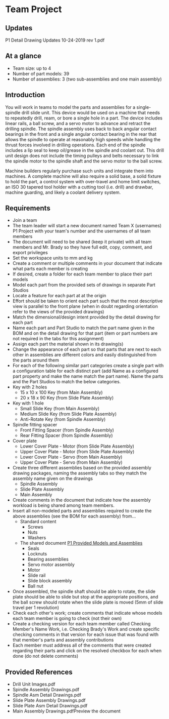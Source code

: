 # Team Project

## Updates
P1 Detail Drawing Updates 10-24-2019 rev 1.pdf

## At a glance
- Team size: up to 4
- Number of part models: 39
- Number of assemblies: 3 (two sub-assemblies and one main assembly)

## Introduction
You will work in teams to model the parts and assemblies for a single-spindle drill slide unit. This device would be used on a machine that needs to repeatedly drill, ream, or bore a single hole in a part. The device includes  linear rails, a ball screw, and a servo motor to advance and retract the drilling spindle. The spindle assembly uses back to back angular contact bearings in the front and a single angular contact bearing in the rear that allows the spindle to operate at reasonably high speeds while handling the thrust forces involved in drilling operations. Each end of the spindle includes a lip seal to keep oil/grease in the spindle and coolant out. This drill unit design does not include the timing pulleys and belts necessary to link the spindle motor to the spindle shaft and the servo motor to the ball screw.

Machine builders regularly purchase such units and integrate them into machines. A complete machine will also require a solid base, a solid fixture to hold the part, a control system with over-travel and home limit switches, an ISO 30 tapered tool holder with a cutting tool (i.e. drill) and drawbar, machine guarding, and likely a coolant delivery system.

## Requirements
- Join a team
- The team leader will start a new document named Team X (usernames) P1 Project with your team's number and the usernames of all team members
- The document will need to be shared (keep it private) with all team members and Mr. Brady so they have full edit, copy, comment, and export privileges
- Set the workspace units to mm and kg
- Create a comment or multiple comments in your document that indicate what parts each member is creating
- If desired, create a folder for each team member to place their part models
- Model each part from the provided sets of drawings in separate Part Studios
- Locate a feature for each part at at the origin
- Effort should be taken to orient each part such that the most descriptive view is parallel to the front plane (when in doubt regarding orientation refer to the views of the provided drawings)
- Match the dimensional/design intent provided by the detail drawing for each part
- Name each part and Part Studio to match the part name given in the BOM and on the detail drawing for that part (item or part numbers are not required in the tabs for this assignment)
- Assign each part the material shown in its drawing(s)
- Change the appearance of each part so that parts that are next to each other in assemblies are different colors and easily distinguished from the parts around them
- For each of the following similar part categories create a single part with a configuration table for each distinct part (add Name as a configured part property and make the name match the part name). Name the parts and the Part Studios to match the below categories.
- Key with 2 holes
  - 15 x 10 x 100 Key (from Main Assembly)
  - 20 x 18 x 90 Key (from Slide Plate Assembly)
- Key with 1 hole
  - Small Slide Key (from Main Assembly)
  - Medium Slide Key (from Slide Plate Assembly)
  - Anti-Rotate Key (from Spindle Assembly)
- Spindle fitting spacer
  - Front Fitting Spacer (from Spindle Assembly)
  - Rear Fitting Spacer (from Spindle Assembly)
- Cover plate
  - Lower Cover Plate - Motor (from Slide Plate Assembly)
  - Upper Cover Plate - Motor (from Slide Plate Assembly)
  - Lower Cover Plate - Servo (from Main Assembly)
  - Upper Cover Plate - Servo (from Main Assembly)
- Create three different assemblies based on the provided assembly drawing packages, naming the assembly tabs so they match the assembly name given on the drawings
  - Spindle Assembly
  - Slide Plate Assembly
  - Main Assembly
- Create comments in the document that indicate how the assembly workload is being shared among team members.
- Insert all non-modeled parts and assemblies required to create the above assemblies (see the BOM for each assembly) from...
  - Standard content
    - Screws
    - Nuts
    - Washers
  - The shared document [P1 Provided Models and Assemblies](https://cad.onshape.com/documents/99c46b52e99b2a99c4095ca6/w/83a84717b402a63ba6deb122/e/e38bacdc80d7d468af3edcc2)
    - Seals
    - Locknuts
    - Bearing assemblies
    - Servo motor assembly
    - Motor
    - Slide rail
    - Slide block assembly
    - Ball nut
- Once assembled, the spindle shaft should be able to rotate, the slide plate should be able to slide but stop at the appropriate positions, and the ball screw should rotate when the slide plate is moved (5mm of slide travel per 1 revolution)
- Check each other's work; create comments that indicate whose models each team member is going to check (not their own)
- Create a checking version for each team member called Checking Member's Name Work, i.e. Checking Brady's Work and create specific checking comments in that version for each issue that was found with that member's parts and assembly contributions
- Each member must address all of the comments that were created regarding their parts and click on the resolved checkbox for each when done (do not delete comments)

## Provided References
- Drill Unit Images.pdf
- Spindle Assembly Drawings.pdf
- Spindle Asm Detail Drawings.pdf
- Slide Plate Assembly Drawings.pdf
- Slide Plate Asm Detail Drawings.pdf
- Main Assembly Drawings.pdfPreview the document
